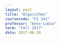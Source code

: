 ```yaml
---
layout: post
title: "Algorithms"
coursecode: "CS 341"
professor: "Anna Lubiw"
term: "Fall 2017"
date: 2017-08-30
---
```

